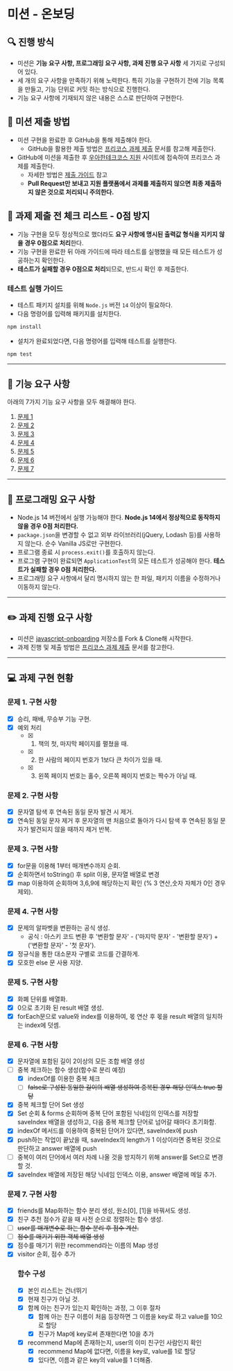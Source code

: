 # 미션 - 온보딩

## 🔍 진행 방식

- 미션은 **기능 요구 사항, 프로그래밍 요구 사항, 과제 진행 요구 사항** 세 가지로 구성되어 있다.
- 세 개의 요구 사항을 만족하기 위해 노력한다. 특히 기능을 구현하기 전에 기능 목록을 만들고, 기능 단위로 커밋 하는 방식으로 진행한다.
- 기능 요구 사항에 기재되지 않은 내용은 스스로 판단하여 구현한다.

## 📮 미션 제출 방법

- 미션 구현을 완료한 후 GitHub을 통해 제출해야 한다.
  - GitHub을 활용한 제출 방법은 [프리코스 과제 제출](https://github.com/woowacourse/woowacourse-docs/tree/master/precourse) 문서를 참고해
    제출한다.
- GitHub에 미션을 제출한 후 [우아한테크코스 지원](https://apply.techcourse.co.kr) 사이트에 접속하여 프리코스 과제를 제출한다.
  - 자세한 방법은 [제출 가이드](https://github.com/woowacourse/woowacourse-docs/tree/master/precourse#제출-가이드) 참고
  - **Pull Request만 보내고 지원 플랫폼에서 과제를 제출하지 않으면 최종 제출하지 않은 것으로 처리되니 주의한다.**

## 🚨 과제 제출 전 체크 리스트 - 0점 방지

- 기능 구현을 모두 정상적으로 했더라도 **요구 사항에 명시된 출력값 형식을 지키지 않을 경우 0점으로 처리**한다.
- 기능 구현을 완료한 뒤 아래 가이드에 따라 테스트를 실행했을 때 모든 테스트가 성공하는지 확인한다.
- **테스트가 실패할 경우 0점으로 처리**되므로, 반드시 확인 후 제출한다.

### 테스트 실행 가이드

- 테스트 패키지 설치를 위해 `Node.js` 버전 `14` 이상이 필요하다.
- 다음 명령어를 입력해 패키지를 설치한다.

```bash
npm install
```

- 설치가 완료되었다면, 다음 명령어를 입력해 테스트를 실행한다.

```bash
npm test
```

---

## 🚀 기능 요구 사항

아래의 7가지 기능 요구 사항을 모두 해결해야 한다.

1. [문제 1](docs/PROBLEM1.md)
2. [문제 2](docs/PROBLEM2.md)
3. [문제 3](docs/PROBLEM3.md)
4. [문제 4](docs/PROBLEM4.md)
5. [문제 5](docs/PROBLEM5.md)
6. [문제 6](docs/PROBLEM6.md)
7. [문제 7](docs/PROBLEM7.md)

---

## 🎯 프로그래밍 요구 사항

- Node.js 14 버전에서 실행 가능해야 한다. **Node.js 14에서 정상적으로 동작하지 않을 경우 0점 처리한다.**
- `package.json`을 변경할 수 없고 외부 라이브러리(jQuery, Lodash 등)를 사용하지 않는다. 순수 Vanilla JS로만 구현한다.
- 프로그램 종료 시 `process.exit()`를 호출하지 않는다.
- 프로그램 구현이 완료되면 `ApplicationTest`의 모든 테스트가 성공해야 한다. **테스트가 실패할 경우 0점 처리한다.**
- 프로그래밍 요구 사항에서 달리 명시하지 않는 한 파일, 패키지 이름을 수정하거나 이동하지 않는다.

---

## ✏️ 과제 진행 요구 사항

- 미션은 [javascript-onboarding](https://github.com/woowacourse-precourse/javascript-onboarding) 저장소를 Fork & Clone해 시작한다.
- 과제 진행 및 제출 방법은 [프리코스 과제 제출](https://github.com/woowacourse/woowacourse-docs/tree/master/precourse) 문서를 참고한다.

---

## 💻 과제 구현 현황

### 문제 1. 구현 사항

- [x] 승리, 패배, 무승부 기능 구현.
- [x] 예외 처리
  - [x] 1. 책의 첫, 마지막 페이지를 펼쳤을 때.
  - [x] 2. 한 사람의 페이지 번호가 1보다 큰 차이가 있을 때.
  - [x] 3. 왼쪽 페이지 번호는 홀수, 오른쪽 페이지 번호는 짝수가 아닐 때.

### 문제 2. 구현 사항

- [x] 문자열 탐색 후 연속된 동일 문자 발견 시 제거.
- [x] 연속된 동일 문자 제거 후 문자열의 맨 처음으로 돌아가 다시 탐색 후 연속된 동일 문자가 발견되지 않을 때까지 제거 반복.

### 문제 3. 구현 사항

- [x] for문을 이용해 1부터 매개변수까지 순회.
- [x] 순회하면서 toString() 후 split 이용, 문자열 배열로 변경
- [x] map 이용하여 순회하며 3,6,9에 해당하는지 확인 (% 3 연산,숫자 자체가 0인 경우 제외).

### 문제 4. 구현 사항

- [x] 문제의 알파벳을 변환하는 공식 생성.
  - 공식 : 아스키 코드 변환 후 '변환할 문자' - ('마지막 문자' - '변환할 문자') + ('변환할 문자' - '첫 문자').
- [x] 정규식을 통한 대소문자 구별로 코드를 간결하게.
- [x] 모호한 else 문 사용 지양.

### 문제 5. 구현 사항

- [x] 화폐 단위를 배열화.
- [x] 0으로 초기화 된 result 배열 생성.
- [x] forEach문으로 value와 index를 이용하여, 몫 연산 후 몫을 result 배열의 일치하는 index에 덧셈.

### 문제 6. 구현 사항

- [x] 문자열에 포함된 길이 2이상의 모든 조합 배열 생성
- [ ] 중복 체크하는 함수 생성(함수로 분리 예정)
  - [x] indexOf를 이용한 중복 체크
  - [ ] ~~false로 구성된 동일한 길이의 배열 생성하여 중복된 경우 해당 인덱스 true 할당~~
- [x] 중복 체크할 단어 Set 생성
- [x] Set 순회 & forms 순회하며 중복 단어 포함된 닉네임의 인덱스를 저장할 saveIndex 배열을 생성하고, 다음 중복 체크할 단어로 넘어갈 때마다 초기화함.
- [x] indexOf 메서드를 이용하여 중복된 단어가 있다면, saveIndex에 push
- [x] push하는 작업이 끝났을 때, saveIndex의 length가 1 이상이라면 중복된 것으로 판단하고 answer 배열에 push
- [ ] 중복이 여러 단어에서 여러 차례 나올 것을 방지하기 위해 answer를 Set으로 변경할 것.
- [x] saveIndex 배열에 저장된 해당 닉네임 인덱스 이용, answer 배열에 메일 추가.

### 문제 7. 구현 사항

- [x] friends를 Map화하는 함수 분리 생성, 원소[0], [1]을 바꿔서도 생성.
- [x] 친구 추천 점수가 같을 때 사전 순으로 정렬하는 함수 생성.
- [ ] ~~user를 매개변수로 하는 함수 분리 후 점수 계산.~~
- [ ] ~~점수를 매기기 위한 객체 배열 생성~~
- [x] 점수를 매기기 위한 recommend라는 이름의 Map 생성
- [x] visitor 순회, 점수 추가
  ### 함수 구성
  - [x] 본인 리스트는 건너뛰기
  - [x] 현재 친구가 아닐 것.
  - [x] 함께 아는 친구가 있는지 확인하는 과정, 그 이후 절차
    - [x] 함께 아는 친구 이름이 처음 등장하면 그 이름을 key로 하고 value를 10으로 할당
    - [x] 친구가 Map에 key로써 존재한다면 10을 추가
  - [x] recommend Map에 존재하는지, user의 이미 친구인 사람인지 확인
    - [x] recommend Map에 없다면, 이름을 key로, value를 1로 할당
    - [x] 있다면, 이름과 같은 key의 value를 1 더해줌.
